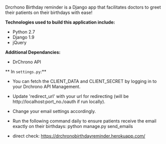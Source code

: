 
Drcrhono Birthday reminder is a Django app that facilitates doctors to greet their patients on their birthdays with ease!

**Technologies used to build this application include:**
* Python 2.7
* Django 1.9
* jQuery

**Additional Dependancies:**
* DrChrono API

** In `settings.py`:**
* You can fetch the CLIENT_DATA and CLIENT_SECRET by logging in to your Drchrono API Management.
* Update 'redirect_url' with your url for redirecting (will be http://localhost:port_no./oauth if run locally).
* Change your email settings accordingly.



* Run the following command daily to ensure patients receive the email exactly on their birthdays:
      python manage.py send_emails
      
 
 
* direct check: https://drchronobirthdayreminder.herokuapp.com/
      
